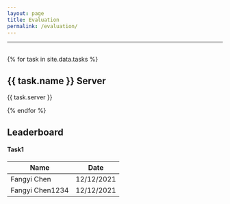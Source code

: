 ```yaml
---
layout: page
title: Evaluation
permalink: /evaluation/
---
```

<hr>
<br>
{% for task in site.data.tasks %}
<div>
  <h2>{{ task.name }} Server</h2>
  <p>{{ task.server }}</p>
</div>
{% endfor %}

<h2>Leaderboard</h2>
<h4>Task1</h4>
<table>
  <thead>
    <tr>
      <th>Name</th>
      <th>Date</th>
    </tr>
  </thead>
  <tbody>
    <tr>
      <td>Fangyi Chen</td>
      <td>12/12/2021</td>
    </tr>
     <tr>
      <td>Fangyi Chen1234</td>
      <td>12/12/2021</td>
    </tr>
  </tbody>
</table>
